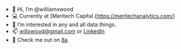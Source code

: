 - 👋 Hi, I’m @williamxwood
- 💻 Currently at [Meritech Capital.(https://meritechanalytics.com/)
- 👀 I’m interested in any and all data things.
- 📫 willxwood@gmail.com or [LinkedIn](https://www.linkedin.com/in/williamjosephwood/)
- 🧗 Check me out on [8a](https://www.8a.nu/user/william-wood)

<!---
williamxwood/williamxwood is a ✨ special ✨ repository because its `README.md` (this file) appears on your GitHub profile.
You can click the Preview link to take a look at your changes.
--->
